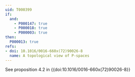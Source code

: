 ```yaml
---
uid: T000399
if:
  and:
    - P000147: true
    - P000018: true
    - P000003: true
then:
  P000013: true
refs:
- doi: 10.1016/0016-660x(72)90026-8
  name: A topological view of P-spaces
---
```


See proposition 4.2 in {{doi:10.1016/0016-660x(72)90026-8}}
